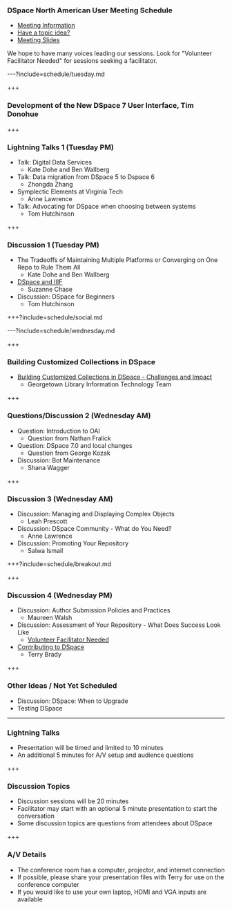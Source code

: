 ### DSpace North American User Meeting Schedule

* [Meeting Information](https://www.library.georgetown.edu/node/19724)
* [Have a topic idea?](https://docs.google.com/a/georgetown.edu/forms/d/e/1FAIpQLSev8m6pJWaun6Mn0QKupXDZByJfigsEMxkMPZ8nGEgOf_YPyw/viewform)
* [Meeting Slides](https://gitpitch.com/terrywbrady/dspaceUserMeeting?grs=github&t=white)

We hope to have many voices leading our sessions.  Look for "Volunteer Facilitator Needed" for sessions seeking a facilitator.

---?include=schedule/tuesday.md

+++

### Development of the New DSpace 7 User Interface, Tim Donohue

+++

### Lightning Talks 1 (Tuesday PM)

* Talk: Digital Data Services 
  * Kate Dohe and Ben Wallberg
* Talk: Data migration from DSpace 5 to Dspace 6
  * Zhongda Zhang
* Symplectic Elements at Virginia Tech
  * Anne Lawrence
* Talk: Advocating for DSpace when choosing between systems
  * Tom Hutchinson

+++

### Discussion 1 (Tuesday PM)

* The Tradeoffs of Maintaining Multiple Platforms or Converging on One Repo to Rule Them All
  * Kate Dohe and Ben Wallberg
* [DSpace and IIIF](https://gitpitch.com/terrywbrady/dspaceUserMeeting?p=dspaceIIIF) 
  * Suzanne Chase
* Discussion: DSpace for Beginners
  * Tom Hutchinson

+++?include=schedule/social.md

---?include=schedule/wednesday.md

+++

### Building Customized Collections in DSpace

* [Building Customized Collections in DSpace - Challenges and Impact](https://gitpitch.com/terrywbrady/dspaceUserMeeting?p=customizedCollections)
  * Georgetown Library Information Technology Team

+++

### Questions/Discussion 2 (Wednesday AM)

* Question: Introduction to OAI 
  * Question from Nathan Fralick
* Question: DSpace 7.0 and local changes 
  * Question from George Kozak 
* Discussion: Bot Maintenance
  * Shana Wagger

+++

### Discussion 3 (Wednesday AM)

* Discussion: Managing and Displaying Complex Objects
  * Leah Prescott
* Discussion: DSpace Community - What do You Need?
  * Anne Lawrence
* Discussion: Promoting Your Repository
  * Salwa Ismail

+++?include=schedule/breakout.md
  
+++

### Discussion 4 (Wednesday PM)

* Discussion: Author Submission Policies and Practices
  * Maureen Walsh
* Discussion: Assessment of Your Repository - What Does Success Look Like
  * [Volunteer Facilitator Needed](mailto:digitalscholarship@georgetown.edu) <!-- .element: class="red" title="Please contact us if you are interested in facilitating this session"-->
* [Contributing to DSpace](https://gitpitch.com/terrywbrady/dspaceUserMeeting?p=contributingToDSpace)  
  * Terry Brady

+++

### Other Ideas / Not Yet Scheduled
* Discussion: DSpace: When to Upgrade
* Testing DSpace
 
---

### Lightning Talks

* Presentation will be timed and limited to 10 minutes
* An additional 5 minutes for A/V setup and audience questions

+++

### Discussion Topics

* Discussion sessions will be 20 minutes
* Facilitator may start with an optional 5 minute presentation to start the conversation
* Some discussion topics are questions from attendees about DSpace

+++
  
### A/V Details

* The conference room has a computer, projector, and internet connection
* If possible, please share your presentation files with Terry for use on the conference computer
* If you would like to use your own laptop, HDMI and VGA inputs are available